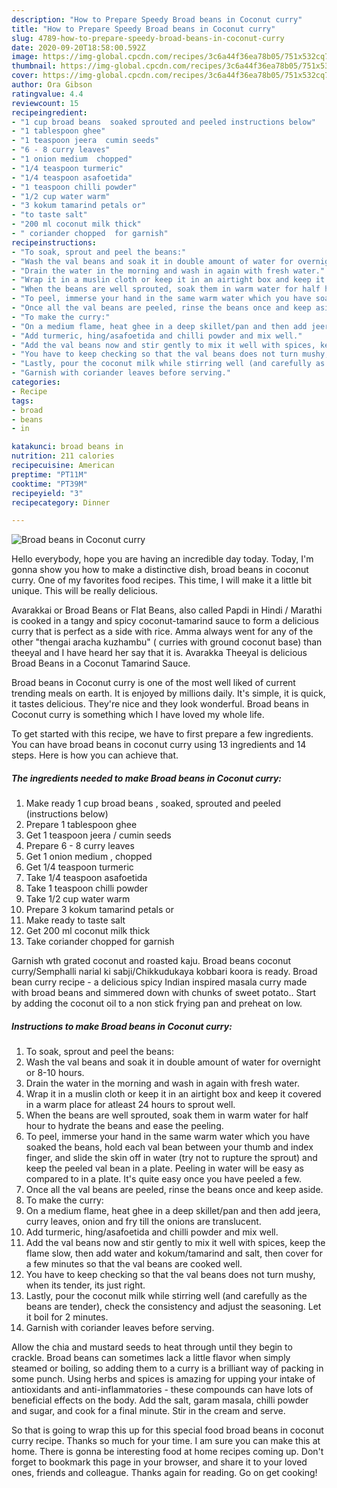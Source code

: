 ```yaml
---
description: "How to Prepare Speedy Broad beans in Coconut curry"
title: "How to Prepare Speedy Broad beans in Coconut curry"
slug: 4789-how-to-prepare-speedy-broad-beans-in-coconut-curry
date: 2020-09-20T18:58:00.592Z
image: https://img-global.cpcdn.com/recipes/3c6a44f36ea78b05/751x532cq70/broad-beans-in-coconut-curry-recipe-main-photo.jpg
thumbnail: https://img-global.cpcdn.com/recipes/3c6a44f36ea78b05/751x532cq70/broad-beans-in-coconut-curry-recipe-main-photo.jpg
cover: https://img-global.cpcdn.com/recipes/3c6a44f36ea78b05/751x532cq70/broad-beans-in-coconut-curry-recipe-main-photo.jpg
author: Ora Gibson
ratingvalue: 4.4
reviewcount: 15
recipeingredient:
- "1 cup broad beans  soaked sprouted and peeled instructions below"
- "1 tablespoon ghee"
- "1 teaspoon jeera  cumin seeds"
- "6 - 8 curry leaves"
- "1 onion medium  chopped"
- "1/4 teaspoon turmeric"
- "1/4 teaspoon asafoetida"
- "1 teaspoon chilli powder"
- "1/2 cup water warm"
- "3 kokum tamarind petals or"
- "to taste salt"
- "200 ml coconut milk thick"
- " coriander chopped  for garnish"
recipeinstructions:
- "To soak, sprout and peel the beans:"
- "Wash the val beans and soak it in double amount of water for overnight or 8-10 hours."
- "Drain the water in the morning and wash in again with fresh water."
- "Wrap it in a muslin cloth or keep it in an airtight box and keep it covered in a warm place for atleast 24 hours to sprout well."
- "When the beans are well sprouted, soak them in warm water for half hour to hydrate the beans and ease the peeling."
- "To peel, immerse your hand in the same warm water which you have soaked the beans, hold each val bean between your thumb and index finger, and slide the skin off in water (try not to rupture the sprout) and keep the peeled val bean in a plate. Peeling in water will be easy as compared to in a plate. It&#39;s quite easy once you have peeled a few."
- "Once all the val beans are peeled, rinse the beans once and keep aside."
- "To make the curry:"
- "On a medium flame, heat ghee in a deep skillet/pan and then add jeera, curry leaves, onion and fry till the onions are translucent."
- "Add turmeric, hing/asafoetida and chilli powder and mix well."
- "Add the val beans now and stir gently to mix it well with spices, keep the flame slow, then add water and kokum/tamarind and salt, then cover for a few minutes so that the val beans are cooked well."
- "You have to keep checking so that the val beans does not turn mushy, when its tender, its just right."
- "Lastly, pour the coconut milk while stirring well (and carefully as the beans are tender), check the consistency and adjust the seasoning. Let it boil for 2 minutes."
- "Garnish with coriander leaves before serving."
categories:
- Recipe
tags:
- broad
- beans
- in

katakunci: broad beans in 
nutrition: 211 calories
recipecuisine: American
preptime: "PT11M"
cooktime: "PT39M"
recipeyield: "3"
recipecategory: Dinner

---
```



![Broad beans in Coconut curry](https://img-global.cpcdn.com/recipes/3c6a44f36ea78b05/751x532cq70/broad-beans-in-coconut-curry-recipe-main-photo.jpg)

Hello everybody, hope you are having an incredible day today. Today, I'm gonna show you how to make a distinctive dish, broad beans in coconut curry. One of my favorites food recipes. This time, I will make it a little bit unique. This will be really delicious.

Avarakkai or Broad Beans or Flat Beans, also called Papdi in Hindi / Marathi is cooked in a tangy and spicy coconut-tamarind sauce to form a delicious curry that is perfect as a side with rice. Amma always went for any of the other &#34;thengai aracha kuzhambu&#34; ( curries with ground coconut base) than theeyal and I have heard her say that it is. Avarakka Theeyal is delicious Broad Beans in a Coconut Tamarind Sauce.

Broad beans in Coconut curry is one of the most well liked of current trending meals on earth. It is enjoyed by millions daily. It's simple, it is quick, it tastes delicious. They're nice and they look wonderful. Broad beans in Coconut curry is something which I have loved my whole life.


To get started with this recipe, we have to first prepare a few ingredients. You can have broad beans in coconut curry using 13 ingredients and 14 steps. Here is how you can achieve that.

<!--inarticleads1-->

##### The ingredients needed to make Broad beans in Coconut curry:

1. Make ready 1 cup broad beans , soaked, sprouted and peeled (instructions below)
1. Prepare 1 tablespoon ghee
1. Get 1 teaspoon jeera / cumin seeds
1. Prepare 6 - 8 curry leaves
1. Get 1 onion medium , chopped
1. Get 1/4 teaspoon turmeric
1. Take 1/4 teaspoon asafoetida
1. Take 1 teaspoon chilli powder
1. Take 1/2 cup water warm
1. Prepare 3 kokum tamarind petals or
1. Make ready to taste salt
1. Get 200 ml coconut milk thick
1. Take  coriander chopped  for garnish


Garnish wth grated coconut and roasted kaju. Broad beans coconut curry/Semphalli narial ki sabji/Chikkudukaya kobbari koora is ready. Broad bean curry recipe - a delicious spicy Indian inspired masala curry made with broad beans and simmered down with chunks of sweet potato.. Start by adding the coconut oil to a non stick frying pan and preheat on low. 

<!--inarticleads2-->

##### Instructions to make Broad beans in Coconut curry:

1. To soak, sprout and peel the beans:
1. Wash the val beans and soak it in double amount of water for overnight or 8-10 hours.
1. Drain the water in the morning and wash in again with fresh water.
1. Wrap it in a muslin cloth or keep it in an airtight box and keep it covered in a warm place for atleast 24 hours to sprout well.
1. When the beans are well sprouted, soak them in warm water for half hour to hydrate the beans and ease the peeling.
1. To peel, immerse your hand in the same warm water which you have soaked the beans, hold each val bean between your thumb and index finger, and slide the skin off in water (try not to rupture the sprout) and keep the peeled val bean in a plate. Peeling in water will be easy as compared to in a plate. It&#39;s quite easy once you have peeled a few.
1. Once all the val beans are peeled, rinse the beans once and keep aside.
1. To make the curry:
1. On a medium flame, heat ghee in a deep skillet/pan and then add jeera, curry leaves, onion and fry till the onions are translucent.
1. Add turmeric, hing/asafoetida and chilli powder and mix well.
1. Add the val beans now and stir gently to mix it well with spices, keep the flame slow, then add water and kokum/tamarind and salt, then cover for a few minutes so that the val beans are cooked well.
1. You have to keep checking so that the val beans does not turn mushy, when its tender, its just right.
1. Lastly, pour the coconut milk while stirring well (and carefully as the beans are tender), check the consistency and adjust the seasoning. Let it boil for 2 minutes.
1. Garnish with coriander leaves before serving.


Allow the chia and mustard seeds to heat through until they begin to crackle. Broad beans can sometimes lack a little flavor when simply steamed or boiling, so adding them to a curry is a brilliant way of packing in some punch. Using herbs and spices is amazing for upping your intake of antioxidants and anti-inflammatories - these compounds can have lots of beneficial effects on the body. Add the salt, garam masala, chilli powder and sugar, and cook for a final minute. Stir in the cream and serve. 

So that is going to wrap this up for this special food broad beans in coconut curry recipe. Thanks so much for your time. I am sure you can make this at home. There is gonna be interesting food at home recipes coming up. Don't forget to bookmark this page in your browser, and share it to your loved ones, friends and colleague. Thanks again for reading. Go on get cooking!
